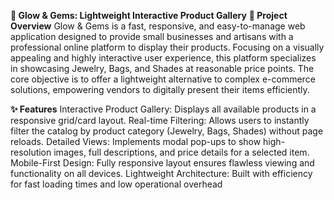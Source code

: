 **💎 Glow & Gems: Lightweight Interactive Product Gallery**
**🌟 Project Overview**
Glow & Gems is a fast, responsive, and easy-to-manage web application designed to provide small businesses and artisans with a professional online platform to display their products. Focusing on a visually appealing and highly interactive user experience, this platform specializes in showcasing Jewelry, Bags, and Shades at reasonable price points.
The core objective is to offer a lightweight alternative to complex e-commerce solutions, empowering vendors to digitally present their items efficiently.

**✨ Features**
Interactive Product Gallery: Displays all available products in a responsive grid/card layout.
Real-time Filtering: Allows users to instantly filter the catalog by product category (Jewelry, Bags, Shades) without page reloads.
Detailed Views: Implements modal pop-ups to show high-resolution images, full descriptions, and price details for a selected item.
Mobile-First Design: Fully responsive layout ensures flawless viewing and functionality on all devices.
Lightweight Architecture: Built with efficiency for fast loading times and low operational overhead
